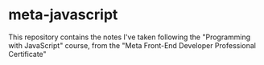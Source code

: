 # meta-javascript
This repository contains the notes I've taken following the "Programming with JavaScript" course, from the "Meta Front-End Developer Professional Certificate"
